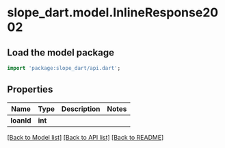# slope_dart.model.InlineResponse2002

## Load the model package
```dart
import 'package:slope_dart/api.dart';
```

## Properties
Name | Type | Description | Notes
------------ | ------------- | ------------- | -------------
**loanId** | **int** |  | 

[[Back to Model list]](../README.md#documentation-for-models) [[Back to API list]](../README.md#documentation-for-api-endpoints) [[Back to README]](../README.md)


